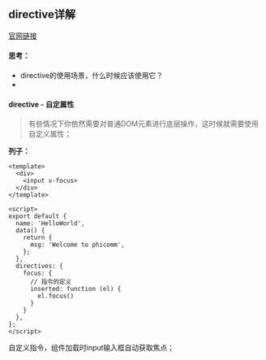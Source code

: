## directive详解

[官网链接](https://cn.vuejs.org/v2/guide/custom-directive.html)

#### 思考：

- directive的使用场景，什么时候应该使用它？
- ​

#### directive - 自定属性

> 有些情况下你依然需要对普通DOM元素进行底层操作，这时候就需要使用自定义属性；



**列子：**

```
<template>
  <div>
    <input v-focus>
  </div>
</template>

<script>
export default {
  name: 'HelloWorld',
  data() {
    return {
      msg: 'Welcome to phicomm',
    };
  },
  directives: {
    focus: {
      // 指令的定义
      inserted: function (el) {
        el.focus()
      }
    }
  },
};
</script>
```

自定义指令，组件加载时input输入框自动获取焦点；



